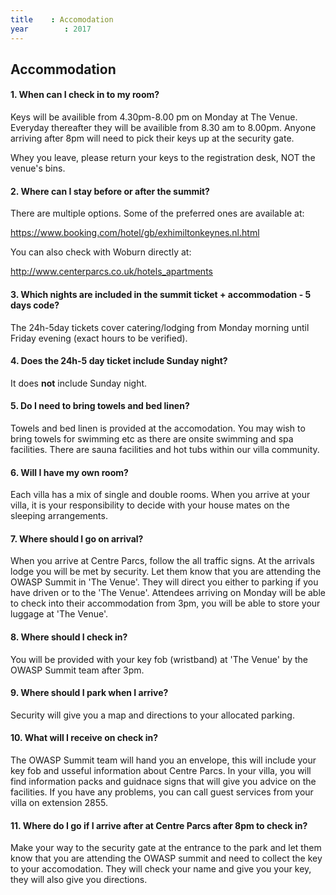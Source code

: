 ```yaml
---
title    : Accomodation
year		: 2017
---
```


## Accommodation

#### 1. When can I check in to my room?

Keys will be availible from 4.30pm-8.00 pm on Monday at The Venue. Everyday thereafter they will be availible from 8.30 am to 8.00pm.  Anyone arriving after 8pm will need to pick their keys up at the security gate.  

Whey you leave, please return your keys to the registration desk, NOT the venue's bins. 

#### 2. Where can I stay before or after the summit?

There are multiple options. Some of the preferred ones are available at:

https://www.booking.com/hotel/gb/exhimiltonkeynes.nl.html

You can also check with Woburn directly at:

http://www.centerparcs.co.uk/hotels_apartments


#### 3. Which nights are included in the summit ticket + accommodation - 5 days code? 

The 24h-5day tickets cover catering/lodging from Monday morning until Friday evening (exact hours to be verified).


#### 4. Does the 24h-5 day ticket include Sunday night?

It does **not** include Sunday night.

#### 5. Do I need to bring towels and bed linen?

Towels and bed linen is provided at the accomodation. You may wish to bring towels for swimming etc as there are onsite swimming and spa facilities. There are sauna facilities and hot tubs within our villa community.

#### 6. Will I have my own room?

Each villa has a mix of single and double rooms. When you arrive at your villa, it is your responsibility to decide with your house mates on the sleeping arrangements.

#### 7. Where should I go on arrival?

When you arrive at Centre Parcs, follow the all traffic signs. At the arrivals lodge you will be met by security. Let them know that you are attending the OWASP Summit in 'The Venue'. They will direct you either to parking if you have driven or to the 'The Venue'. Attendees arriving on Monday will be able to check into their accommodation from 3pm, you will be able to store your luggage at 'The Venue'.

#### 8. Where should I check in? 

You will be provided with your key fob (wristband) at 'The Venue' by the OWASP Summit team after 3pm.

#### 9. Where should I park when I arrive?

Security will give you a map and directions to your allocated parking.

#### 10. What will I receive on check in?

The OWASP Summit team will hand you an envelope, this will include your key fob and usseful information about Centre Parcs. In your villa, you will find information packs and guidnace signs that will give you advice on the facilities. If you have any problems, you can call guest services from your villa on extension 2855.

#### 11. Where do I go if I arrive after at Centre Parcs after 8pm to check in?

Make your way to the security gate at the entrance to the park and let them know that you are attending the OWASP summit and need to collect the key to your accomodation. They will check your name and give you your key, they will also give you directions. 


